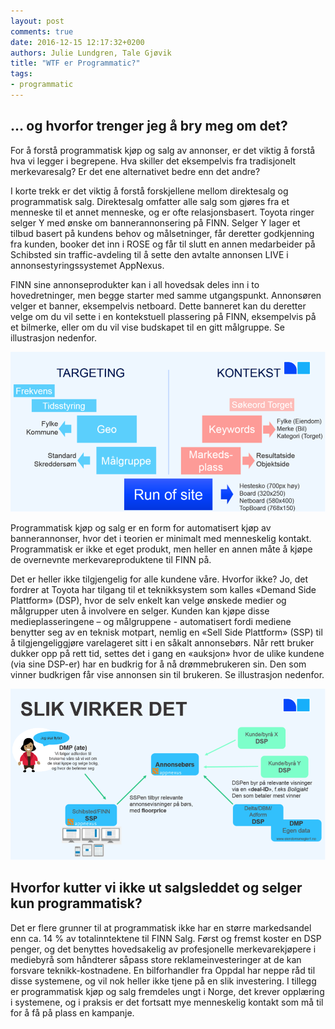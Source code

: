 ```yaml
---
layout: post
comments: true
date: 2016-12-15 12:17:32+0200
authors: Julie Lundgren, Tale Gjøvik
title: "WTF er Programmatic?"
tags:
- programmatic
---
```


## … og hvorfor trenger jeg å bry meg om det? 

For å forstå programmatisk kjøp og salg av annonser, er det viktig å forstå hva vi legger i begrepene. Hva skiller det eksempelvis fra tradisjonelt merkevaresalg? Er det ene alternativet bedre enn det andre?

I korte trekk er det viktig å forstå forskjellene mellom direktesalg og programmatisk salg. Direktesalg omfatter alle salg som gjøres fra et menneske til et annet menneske, og er ofte relasjonsbasert. Toyota ringer selger Y med ønske om bannerannonsering på FINN. Selger Y lager et tilbud basert på kundens behov og målsetninger, får deretter godkjenning fra kunden, booker det inn i ROSE og får til slutt en annen medarbeider på Schibsted sin traffic-avdeling til å sette den avtalte annonsen LIVE i annonsestyringssystemet AppNexus.

FINN sine annonseprodukter kan i all hovedsak deles inn i to hovedretninger, men begge starter med samme utgangspunkt. Annonsøren velger et banner, eksempelvis netboard. Dette banneret kan du deretter velge om du vil sette i en kontekstuell plassering på FINN, eksempelvis på et bilmerke, eller om du vil vise budskapet til en gitt målgruppe. Se illustrasjon nedenfor. 

![types](/images/2016-09-29-programmatic/targeting_kontekst.png "types")

Programmatisk kjøp og salg er en form for automatisert kjøp av bannerannonser, hvor det i teorien er minimalt med menneskelig kontakt. Programmatisk er ikke et eget produkt, men heller en annen måte å kjøpe de overnevnte merkevareproduktene til FINN på.

Det er heller ikke tilgjengelig for alle kundene våre. Hvorfor ikke? Jo, det fordrer at Toyota har tilgang til et teknikksystem som kalles «Demand Side Plattform» (DSP), hvor de selv enkelt kan velge ønskede medier og målgrupper uten å involvere en selger. Kunden kan kjøpe disse medieplasseringene – og målgruppene - automatisert fordi mediene benytter seg av en teknisk motpart, nemlig en «Sell Side Plattform» (SSP) til å tilgjengeliggjøre varelageret sitt i en såkalt annonsebørs. Når rett bruker dukker opp på rett tid, settes det i gang en «auksjon» hvor de ulike kundene (via sine DSP-er) har en budkrig for å nå drømmebrukeren sin. Den som vinner budkrigen får vise annonsen sin til brukeren. Se illustrasjon nedenfor. 

![how_it_works](/images/2016-09-29-programmatic/how_it_works.png "how it works")

## Hvorfor kutter vi ikke ut salgsleddet og selger kun programmatisk?

Det er flere grunner til at programmatisk ikke har en større markedsandel enn ca. 14 % av totalinntektene til FINN Salg. Først og fremst koster en DSP penger, og det benyttes hovedsakelig av profesjonelle merkevarekjøpere i mediebyrå som håndterer såpass store reklameinvesteringer at de kan forsvare teknikk-kostnadene. En bilforhandler fra Oppdal har neppe råd til disse systemene, og vil nok heller ikke tjene på en slik investering. I tillegg er programmatisk kjøp og salg fremdeles ungt i Norge, det krever opplæring i systemene, og i praksis er det fortsatt mye menneskelig kontakt som må til for å få på plass en kampanje. 


